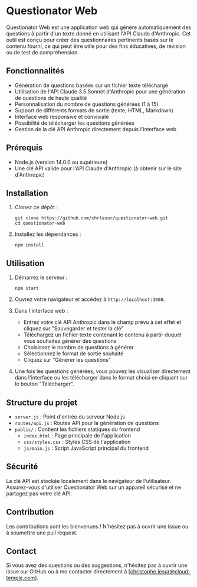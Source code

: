 # Questionator Web

Questionator Web est une application web qui génère automatiquement des questions à partir d'un texte donné en utilisant l'API Claude d'Anthropic. Cet outil est conçu pour créer des questionnaires pertinents basés sur le contenu fourni, ce qui peut être utile pour des fins éducatives, de révision ou de test de compréhension.

## Fonctionnalités

- Génération de questions basées sur un fichier texte téléchargé
- Utilisation de l'API Claude 3.5 Sonnet d'Anthropic pour une génération de questions de haute qualité
- Personnalisation du nombre de questions générées (1 à 15)
- Support de différents formats de sortie (texte, HTML, Markdown)
- Interface web responsive et conviviale
- Possibilité de télécharger les questions générées
- Gestion de la clé API Anthropic directement depuis l'interface web

## Prérequis

- Node.js (version 14.0.0 ou supérieure)
- Une clé API valide pour l'API Claude d'Anthropic (à obtenir sur le site d'Anthropic)

## Installation

1. Clonez ce dépôt :
   ```
   git clone https://github.com/chrlesur/questionator-web.git
   cd questionator-web
   ```

2. Installez les dépendances :
   ```
   npm install
   ```

## Utilisation

1. Démarrez le serveur :
   ```
   npm start
   ```

2. Ouvrez votre navigateur et accédez à `http://localhost:3000`.

3. Dans l'interface web :
   - Entrez votre clé API Anthropic dans le champ prévu à cet effet et cliquez sur "Sauvegarder et tester la clé"
   - Téléchargez un fichier texte contenant le contenu à partir duquel vous souhaitez générer des questions
   - Choisissez le nombre de questions à générer
   - Sélectionnez le format de sortie souhaité
   - Cliquez sur "Générer les questions"

4. Une fois les questions générées, vous pouvez les visualiser directement dans l'interface ou les télécharger dans le format choisi en cliquant sur le bouton "Télécharger".

## Structure du projet

- `server.js` : Point d'entrée du serveur Node.js
- `routes/api.js` : Routes API pour la génération de questions
- `public/` : Contient les fichiers statiques du frontend
  - `index.html` : Page principale de l'application
  - `css/styles.css` : Styles CSS de l'application
  - `js/main.js` : Script JavaScript principal du frontend

## Sécurité

La clé API est stockée localement dans le navigateur de l'utilisateur. Assurez-vous d'utiliser Questionator Web sur un appareil sécurisé et ne partagez pas votre clé API.

## Contribution

Les contributions sont les bienvenues ! N'hésitez pas à ouvrir une issue ou à soumettre une pull request.

## Contact

Si vous avez des questions ou des suggestions, n'hésitez pas à ouvrir une issue sur GitHub ou à me contacter directement à [christophe.lesur@cloud-temple.com].